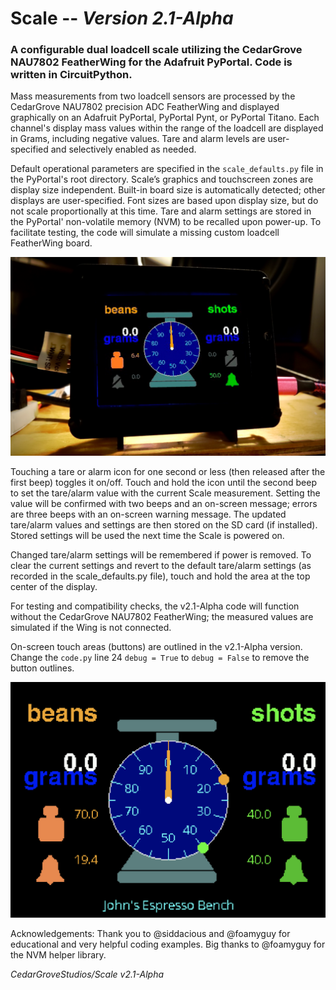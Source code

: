 # Scale -- _Version 2.1-Alpha_

### A configurable dual loadcell scale utilizing the CedarGrove NAU7802 FeatherWing for the Adafruit PyPortal. Code is written in CircuitPython.

Mass measurements from two loadcell sensors are processed by the CedarGrove NAU7802 precision ADC FeatherWing and displayed graphically on an Adafruit PyPortal, PyPortal Pynt, or PyPortal Titano. Each channel's display mass values within the range of the loadcell are displayed in Grams, including negative values. Tare and alarm levels are user-specified and selectively enabled as needed.

Default operational parameters are specified in the `scale_defaults.py` file in the PyPortal's root directory. Scale’s graphics and touchscreen zones are display size independent. Built-in board size is automatically detected; other displays are user-specified. Font sizes are based upon display size, but do not scale proportionally at this time. Tare and alarm settings are stored in the PyPortal' non-volatile memory (NVM) to be recalled upon power-up. To facilitate testing, the code will simulate a missing custom loadcell FeatherWing board.

![Pyportal Scale](https://github.com/CedarGroveStudios/Scale/blob/main/photos_and_graphics/pyportal_v20_social.png)

Touching a tare or alarm icon for one second or less (then released after the first beep) toggles it on/off. Touch and hold the icon until the second beep to set the tare/alarm value with the current Scale measurement. Setting the value will be confirmed with two beeps and an on-screen message; errors are three beeps with an on-screen warning message. The updated tare/alarm values and settings are then stored on the SD card (if installed). Stored settings will be used the next time the Scale is powered on.

Changed tare/alarm settings will be remembered if power is removed. To clear the current settings and revert to the default tare/alarm settings (as recorded in the scale_defaults.py file), touch and hold the area at the top center of the display.

For testing and compatibility checks, the v2.1-Alpha code will function without the CedarGrove NAU7802 FeatherWing; the measured values are simulated if the Wing is not connected.

On-screen touch areas (buttons) are outlined in the v2.1-Alpha version. Change the `code.py` line 24 `debug = True` to `debug = False` to remove the button outlines.

![Pyportal Scale Screenshot](https://github.com/CedarGroveStudios/Scale/blob/main/photos_and_graphics/johns_scale.png)

Acknowledgements: Thank you to @siddacious and @foamyguy for educational and very helpful coding examples. Big thanks to @foamyguy for the NVM helper library.

_CedarGroveStudios/Scale v2.1-Alpha_
